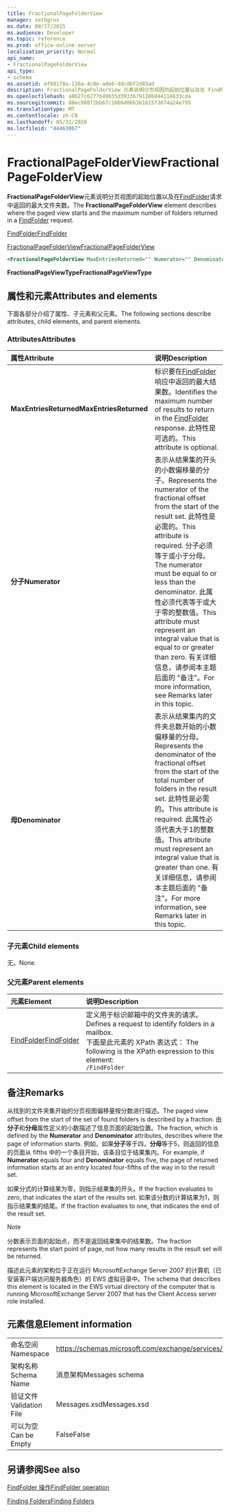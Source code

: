 ```yaml
---
title: FractionalPageFolderView
manager: sethgros
ms.date: 09/17/2015
ms.audience: Developer
ms.topic: reference
ms.prod: office-online-server
localization_priority: Normal
api_name:
- FractionalPageFolderView
api_type:
- schema
ms.assetid: ef681f8a-136a-4c0e-ade6-ddcdbf2d85ad
description: FractionalPageFolderView 元素说明分页视图的起始位置以及在 FindFolder 请求中返回的最大文件夹数。
ms.openlocfilehash: a8627c6277b49655d3933679128b844118633cda
ms.sourcegitcommit: 88ec988f2bb67c1866d06b361615f3674a24e795
ms.translationtype: MT
ms.contentlocale: zh-CN
ms.lasthandoff: 05/31/2020
ms.locfileid: "44463067"
---
```

# <a name="fractionalpagefolderview"></a><span data-ttu-id="ae196-103">FractionalPageFolderView</span><span class="sxs-lookup"><span data-stu-id="ae196-103">FractionalPageFolderView</span></span>

<span data-ttu-id="ae196-104">**FractionalPageFolderView**元素说明分页视图的起始位置以及在[FindFolder](findfolder.md)请求中返回的最大文件夹数。</span><span class="sxs-lookup"><span data-stu-id="ae196-104">The **FractionalPageFolderView** element describes where the paged view starts and the maximum number of folders returned in a [FindFolder](findfolder.md) request.</span></span> 
  
[<span data-ttu-id="ae196-105">FindFolder</span><span class="sxs-lookup"><span data-stu-id="ae196-105">FindFolder</span></span>](findfolder.md)
  
[<span data-ttu-id="ae196-106">FractionalPageFolderView</span><span class="sxs-lookup"><span data-stu-id="ae196-106">FractionalPageFolderView</span></span>](fractionalpagefolderview.md)
  
```xml
<FractionalPageFolderView MaxEntriesReturned="" Numerator="" Denominator=""/>
```

 <span data-ttu-id="ae196-107">**FractionalPageViewType**</span><span class="sxs-lookup"><span data-stu-id="ae196-107">**FractionalPageViewType**</span></span>
## <a name="attributes-and-elements"></a><span data-ttu-id="ae196-108">属性和元素</span><span class="sxs-lookup"><span data-stu-id="ae196-108">Attributes and elements</span></span>

<span data-ttu-id="ae196-109">下面各部分介绍了属性、子元素和父元素。</span><span class="sxs-lookup"><span data-stu-id="ae196-109">The following sections describe attributes, child elements, and parent elements.</span></span>
  
### <a name="attributes"></a><span data-ttu-id="ae196-110">Attributes</span><span class="sxs-lookup"><span data-stu-id="ae196-110">Attributes</span></span>

|<span data-ttu-id="ae196-111">**属性**</span><span class="sxs-lookup"><span data-stu-id="ae196-111">**Attribute**</span></span>|<span data-ttu-id="ae196-112">**说明**</span><span class="sxs-lookup"><span data-stu-id="ae196-112">**Description**</span></span>|
|:-----|:-----|
|<span data-ttu-id="ae196-113">**MaxEntriesReturned**</span><span class="sxs-lookup"><span data-stu-id="ae196-113">**MaxEntriesReturned**</span></span> <br/> |<span data-ttu-id="ae196-114">标识要在[FindFolder](findfolder.md)响应中返回的最大结果数。</span><span class="sxs-lookup"><span data-stu-id="ae196-114">Identifies the maximum number of results to return in the [FindFolder](findfolder.md) response.</span></span> <span data-ttu-id="ae196-115">此特性是可选的。</span><span class="sxs-lookup"><span data-stu-id="ae196-115">This attribute is optional.</span></span>  <br/> |
|<span data-ttu-id="ae196-116">**分子**</span><span class="sxs-lookup"><span data-stu-id="ae196-116">**Numerator**</span></span> <br/> |<span data-ttu-id="ae196-117">表示从结果集的开头的小数偏移量的分子。</span><span class="sxs-lookup"><span data-stu-id="ae196-117">Represents the numerator of the fractional offset from the start of the result set.</span></span> <span data-ttu-id="ae196-118">此特性是必需的。</span><span class="sxs-lookup"><span data-stu-id="ae196-118">This attribute is required.</span></span> <span data-ttu-id="ae196-119">分子必须等于或小于分母。</span><span class="sxs-lookup"><span data-stu-id="ae196-119">The numerator must be equal to or less than the denominator.</span></span> <span data-ttu-id="ae196-120">此属性必须代表等于或大于零的整数值。</span><span class="sxs-lookup"><span data-stu-id="ae196-120">This attribute must represent an integral value that is equal to or greater than zero.</span></span> <span data-ttu-id="ae196-121">有关详细信息，请参阅本主题后面的 "备注"。</span><span class="sxs-lookup"><span data-stu-id="ae196-121">For more information, see Remarks later in this topic.</span></span>  <br/> |
|<span data-ttu-id="ae196-122">**母**</span><span class="sxs-lookup"><span data-stu-id="ae196-122">**Denominator**</span></span> <br/> |<span data-ttu-id="ae196-123">表示从结果集内的文件夹总数开始的小数偏移量的分母。</span><span class="sxs-lookup"><span data-stu-id="ae196-123">Represents the denominator of the fractional offset from the start of the total number of folders in the result set.</span></span> <span data-ttu-id="ae196-124">此特性是必需的。</span><span class="sxs-lookup"><span data-stu-id="ae196-124">This attribute is required.</span></span> <span data-ttu-id="ae196-125">此属性必须代表大于1的整数值。</span><span class="sxs-lookup"><span data-stu-id="ae196-125">This attribute must represent an integral value that is greater than one.</span></span> <span data-ttu-id="ae196-126">有关详细信息，请参阅本主题后面的 "备注"。</span><span class="sxs-lookup"><span data-stu-id="ae196-126">For more information, see Remarks later in this topic.</span></span>  <br/> |
   
### <a name="child-elements"></a><span data-ttu-id="ae196-127">子元素</span><span class="sxs-lookup"><span data-stu-id="ae196-127">Child elements</span></span>

<span data-ttu-id="ae196-128">无。</span><span class="sxs-lookup"><span data-stu-id="ae196-128">None.</span></span>
  
### <a name="parent-elements"></a><span data-ttu-id="ae196-129">父元素</span><span class="sxs-lookup"><span data-stu-id="ae196-129">Parent elements</span></span>

|<span data-ttu-id="ae196-130">**元素**</span><span class="sxs-lookup"><span data-stu-id="ae196-130">**Element**</span></span>|<span data-ttu-id="ae196-131">**说明**</span><span class="sxs-lookup"><span data-stu-id="ae196-131">**Description**</span></span>|
|:-----|:-----|
|[<span data-ttu-id="ae196-132">FindFolder</span><span class="sxs-lookup"><span data-stu-id="ae196-132">FindFolder</span></span>](findfolder.md) <br/> |<span data-ttu-id="ae196-133">定义用于标识邮箱中的文件夹的请求。</span><span class="sxs-lookup"><span data-stu-id="ae196-133">Defines a request to identify folders in a mailbox.</span></span>  <br/> <span data-ttu-id="ae196-134">下面是此元素的 XPath 表达式： </span><span class="sxs-lookup"><span data-stu-id="ae196-134">The following is the XPath expression to this element:</span></span>  <br/>  `/FindFolder` <br/> |
   
## <a name="remarks"></a><span data-ttu-id="ae196-135">备注</span><span class="sxs-lookup"><span data-stu-id="ae196-135">Remarks</span></span>

<span data-ttu-id="ae196-136">从找到的文件夹集开始的分页视图偏移量按分数进行描述。</span><span class="sxs-lookup"><span data-stu-id="ae196-136">The paged view offset from the start of the set of found folders is described by a fraction.</span></span> <span data-ttu-id="ae196-137">由**分子**和**分母**属性定义的小数描述了信息页面的起始位置。</span><span class="sxs-lookup"><span data-stu-id="ae196-137">The fraction, which is defined by the **Numerator** and **Denominator** attributes, describes where the page of information starts.</span></span> <span data-ttu-id="ae196-138">例如，如果**分子**等于四，**分母**等于5，则返回的信息的页面从 fifths 中的一个条目开始，该条目位于结果集内。</span><span class="sxs-lookup"><span data-stu-id="ae196-138">For example, if **Numerator** equals four and **Denominator** equals five, the page of returned information starts at an entry located four-fifths of the way in to the result set.</span></span> 
  
<span data-ttu-id="ae196-139">如果分式的计算结果为零，则指示结果集的开头。</span><span class="sxs-lookup"><span data-stu-id="ae196-139">If the fraction evaluates to zero, that indicates the start of the results set.</span></span> <span data-ttu-id="ae196-140">如果该分数的计算结果为1，则指示结果集的结尾。</span><span class="sxs-lookup"><span data-stu-id="ae196-140">If the fraction evaluates to one, that indicates the end of the result set.</span></span>
  
> [!NOTE]
> <span data-ttu-id="ae196-141">分数表示页面的起始点，而不是返回结果集中的结果数。</span><span class="sxs-lookup"><span data-stu-id="ae196-141">The fraction represents the start point of page, not how many results in the result set will be returned.</span></span> 
  
<span data-ttu-id="ae196-142">描述此元素的架构位于正在运行 MicrosoftExchange Server 2007 的计算机（已安装客户端访问服务器角色）的 EWS 虚拟目录中。</span><span class="sxs-lookup"><span data-stu-id="ae196-142">The schema that describes this element is located in the EWS virtual directory of the computer that is running MicrosoftExchange Server 2007 that has the Client Access server role installed.</span></span>
  
## <a name="element-information"></a><span data-ttu-id="ae196-143">元素信息</span><span class="sxs-lookup"><span data-stu-id="ae196-143">Element information</span></span>

|||
|:-----|:-----|
|<span data-ttu-id="ae196-144">命名空间</span><span class="sxs-lookup"><span data-stu-id="ae196-144">Namespace</span></span>  <br/> |https://schemas.microsoft.com/exchange/services/2006/messages  <br/> |
|<span data-ttu-id="ae196-145">架构名称</span><span class="sxs-lookup"><span data-stu-id="ae196-145">Schema Name</span></span>  <br/> |<span data-ttu-id="ae196-146">消息架构</span><span class="sxs-lookup"><span data-stu-id="ae196-146">Messages schema</span></span>  <br/> |
|<span data-ttu-id="ae196-147">验证文件</span><span class="sxs-lookup"><span data-stu-id="ae196-147">Validation File</span></span>  <br/> |<span data-ttu-id="ae196-148">Messages.xsd</span><span class="sxs-lookup"><span data-stu-id="ae196-148">Messages.xsd</span></span>  <br/> |
|<span data-ttu-id="ae196-149">可以为空</span><span class="sxs-lookup"><span data-stu-id="ae196-149">Can be Empty</span></span>  <br/> |<span data-ttu-id="ae196-150">False</span><span class="sxs-lookup"><span data-stu-id="ae196-150">False</span></span>  <br/> |
   
## <a name="see-also"></a><span data-ttu-id="ae196-151">另请参阅</span><span class="sxs-lookup"><span data-stu-id="ae196-151">See also</span></span>



[<span data-ttu-id="ae196-152">FindFolder 操作</span><span class="sxs-lookup"><span data-stu-id="ae196-152">FindFolder operation</span></span>](findfolder-operation.md)


[<span data-ttu-id="ae196-153">Finding Folders</span><span class="sxs-lookup"><span data-stu-id="ae196-153">Finding Folders</span></span>](https://msdn.microsoft.com/library/9124d868-017a-43f0-b915-5c0082cacec9%28Office.15%29.aspx)

